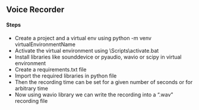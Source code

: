 ## Voice Recorder

#### Steps
- Create a project and a virtual env using python -m venv virtualEnvironmentName 
- Activate the virtual environment using <virtualEnvironmentName>\Scripts\activate.bat
- Install libraries like sounddevice or pyaudio, wavio or scipy in virtual environment
- Create a requirements.txt file
- Import the required libraries in python file
- Then the recording time can be set for a given number of seconds or for arbitrary time 
- Now using wavio library we can write the recording into a “.wav” recording file

